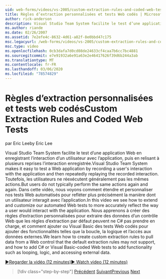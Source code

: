 ```yaml
---
uid: web-forms/videos/vs-2005/custom-extraction-rules-and-coded-web-tests
title: Règles d’extraction personnalisées et tests Web codés | Microsoft Docs
author: rick-anderson
description: Visual Studio Team System facilite le test d’une application Web en enregistrant l’interaction d’un utilisateur avec l’application, puis en relisant à plusieurs reprises le nouveau...
ms.author: riande
ms.date: 02/26/2007
ms.assetid: 7e2efe4c-8632-4d61-a82f-8e0bbd47c175
msc.legacyurl: /web-forms/videos/vs-2005/custom-extraction-rules-and-coded-web-tests
msc.type: video
ms.openlocfilehash: 0cb3dafa7d0cd08de24633cf4caa7b6cc7bc4881
ms.sourcegitcommit: e7e91932a6e91a63e2e46417626f39d6b244a3ab
ms.translationtype: MT
ms.contentlocale: fr-FR
ms.lasthandoff: 03/06/2020
ms.locfileid: "78574829"
---
```

# <a name="custom-extraction-rules-and-coded-web-tests"></a><span data-ttu-id="858a7-103">Règles d’extraction personnalisées et tests web codés</span><span class="sxs-lookup"><span data-stu-id="858a7-103">Custom Extraction Rules and Coded Web Tests</span></span>

<span data-ttu-id="858a7-104">par Eric Lee</span><span class="sxs-lookup"><span data-stu-id="858a7-104">by Eric Lee</span></span>

<span data-ttu-id="858a7-105">Visual Studio Team System facilite le test d’une application Web en enregistrant l’interaction d’un utilisateur avec l’application, puis en relisant à plusieurs reprises l’interaction enregistrée.</span><span class="sxs-lookup"><span data-stu-id="858a7-105">Visual Studio Team System makes it easy to test a Web application by recording a user's interaction with the application and then repeatedly replaying the recorded interaction.</span></span> <span data-ttu-id="858a7-106">Toutefois, les utilisateurs ne réexécutent généralement pas les mêmes actions.</span><span class="sxs-lookup"><span data-stu-id="858a7-106">But users do not typically perform the same actions again and again.</span></span> <span data-ttu-id="858a7-107">Dans cette vidéo, nous voyons comment étendre et personnaliser nos tests Web automatisés pour refléter plus précisément la manière dont un utilisateur interagit avec l’application.</span><span class="sxs-lookup"><span data-stu-id="858a7-107">In this video we see how to extend and customize our automated Web tests to more accurately reflect the way a user would interact with the application.</span></span> <span data-ttu-id="858a7-108">Nous apprenons à créer des règles d’extraction personnalisées pour extraire des données d’un contrôle Web que les règles d’extraction par défaut peuvent ne C# pas prendre en charge, et comment ajouter ou Visual Basic des tests Web codés pour ajouter des fonctionnalités telles que la boucle, la logique et l’accès aux données externes.</span><span class="sxs-lookup"><span data-stu-id="858a7-108">We learn how to create custom extraction rules to pull data from a Web control that the default extraction rules may not support, and how to add C# or Visual Basic-coded Web tests to add functionality such as looping, logic, and accessing external data.</span></span>

[<span data-ttu-id="858a7-109">&#9654;Regarder la vidéo (12 minutes)</span><span class="sxs-lookup"><span data-stu-id="858a7-109">&#9654; Watch video (12 minutes)</span></span>](https://channel9.msdn.com/Blogs/ASP-NET-Site-Videos/custom-extraction-rules-and-coded-web-tests)

> [!div class="step-by-step"]
> <span data-ttu-id="858a7-110">[Précédent](code-coverage-of-automated-tests.md)
> [Suivant](the-effects-of-caching.md)</span><span class="sxs-lookup"><span data-stu-id="858a7-110">[Previous](code-coverage-of-automated-tests.md)
[Next](the-effects-of-caching.md)</span></span>
